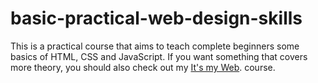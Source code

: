 # basic-practical-web-design-skills
This is a practical course that aims to teach complete beginners some basics of HTML, CSS and JavaScript. If you want something that covers more theory, you should also check out my [It's my Web](http://people.mozilla.org/~cmills/st-chads/). course.
